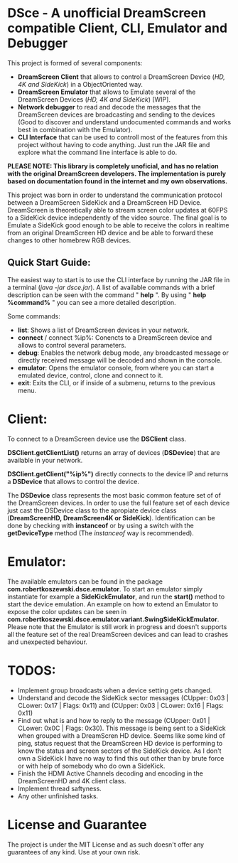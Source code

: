 # DSce - A unofficial DreamScreen compatible Client, CLI, Emulator and Debugger

This project is formed of several components:

- **DreamScreen Client** that allows to control a DreamScreen Device (*HD, 4K and SideKick*) in a ObjectOriented way.
- **DreamScreen Emulator** that allows to Emulate several of the DreamScreen Devices (*HD, 4K and SideKick*) [WIP].
- **Network debugger** to read and decode the messages that the DreamScreen devices are broadcasting and sending to the devices (Good to discover and understand undocumented commands and works best in combination with the Emulator).
- **CLI Interface** that can be used to controll most of the features from this project without having to code anything. Just run the JAR file and explore what the command line interface is able to do.


**PLEASE NOTE: This library is completely unoficial, and has no relation with the original DreamScreen developers. The implementation is purely based on documentation found in the internet and my own observations.**

This project was born in order to understand the communication protocol between a DreamScreen SideKick and a DreamScreen HD Device. DreamScreen is theoretically able to stream screen color updates at 60FPS to a SideKick device independently of the video source. The final goal is to Emulate a SideKick good enough to be able to receive the colors in realtime from an original DreamScreen HD device and be able to forward these changes to other homebrew RGB devices.

## Quick Start Guide: ##

The easiest way to start is to use the CLI interface by running the JAR file in a terminal (*java -jar dsce.jar*). A list of available commands with a brief description can be seen with the command " **help** ". By using " **help %command%** " you can see a more detailed description. 

Some commands:

- **list**: Shows a list of DreamScreen devices in your network.
- **connect** / connect %ip%: Conencts to a DreamScreen device and allows to control several parameters.
- **debug**: Enables the network debug mode, any broadcasted message or directly received message will be decoded and shown in the console. 
- **emulator**: Opens the emulator console, from where you can start a emulated device, control, clone and connect to it.
- **exit**: Exits the CLI, or if inside of a submenu, returns to the previous menu.

# Client: #
To connect to a DreamScreen device use the **DSClient** class.

**DSClient.getClientList()** returns an array of devices (**DSDevice**) that are available in your network.

**DSClient.getClient("%ip%")** directly connects to the device IP and returns a **DSDevice** that allows to control the device.

The **DSDevice** class represents the most basic common feature set of of the DreamScreen devices. In order to use the full feature set of each device just cast the DSDevice class to the apropiate device class (**DreamScreenHD, DreamScreen4K or SideKick**). Identification can be done by checking with **instanceof** or by using a switch with the **getDeviceType** method (The *instanceof* way is recommended).


# Emulator: #
The available emulators can be found in the package **com.robertkoszewski.dsce.emulator**. To start an emulator simply instantiate for example a **SideKickEmulator**, and run the **start()** method to start the device emulation. An example on  how to extend an Emulator to expose the color updates can be seen in **com.robertkoszewski.dsce.emulator.variant.SwingSideKickEmulator**. Please note that the Emulator is still work in progress and doesn't supports all the feature set of the real DreamScreen devices and can lead to crashes and unexpected behaviour. 

# TODOS: #
- Implement group broadcasts when a device setting gets changed.
- Understand and decode the SideKick sector messages (CUpper: 0x03 | CLower: 0x17 | Flags: 0x11) and (CUpper: 0x03 | CLower: 0x16 | Flags: 0x11)
- Find out what is and how to reply to the message (CUpper: 0x01 | CLower: 0x0C | Flags: 0x30). This message is being sent to a SideKick when grouped with a DreamScren HD device. Seems like some kind of ping, status request that the DreamScreen HD device is performing to know the status and screen sectors of the SideKick device. As I don't own a SideKick I have no way to find this out other than by brute force or with help of somebody who do own a SideKick.
- Finish the HDMI Active Channels decoding and encoding in the DreamScreenHD and 4K client class.
- Implement thread saftyness.
- Any other unfinished tasks.

# License and Guarantee #
The project is under the MIT License and as such doesn't offer any guarantees of any kind. Use at your own risk.